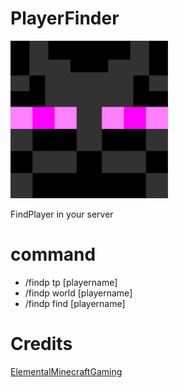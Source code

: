 # PlayerFinder

<img src="https://github.com/Theslowaja/PlayerFinder/blob/main/icon.png" alt="Stats" width="50%">

FindPlayer in your server 

# command

- /findp tp [playername]
- /findp world [playername]
- /findp find [playername]

# Credits 

[ElementalMinecraftGaming](https://poggit.pmmp.io/p/PlayerFinder/1.0.0)
